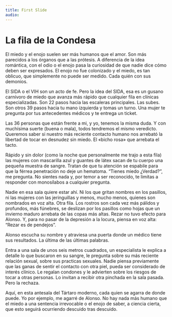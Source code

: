 ```yaml
---
title: First Slide
audio: 
---
```


# La fila de la Condesa

El miedo y el enojo suelen ser más humanos que el amor. Son más parecidos a los órganos que a las prótesis. A diferencia de la idea romántica, con el odio o el enojo pasa la curiosidad de que nadie dice cómo deben ser expresados. El enojo no fue colonizado y el miedo, es tan oblicuo, que simplemente no puede ser medido. Cada quién con sus demonios.

El SIDA o el VIH son un acto de fe. Pero la idea del SIDA, esa es un gusano carnívoro de miedo que avanza más rápido que cualquier fila en clínicas especializadas. Son 22 pasos hacia las escaleras principales. Las subes. Son otros 39 pasos hacia tu mano izquierda y tomas un turno. Una mujer te pregunta por tus antecedentes médicos y te entrega un ticket. 

Las 36 personas que están frente a mi, y yo, tenemos la misma duda. Y con muchísima suerte (buena o mala), todos tendremos el mismo veredicto. Queremos saber si nuestro más reciente contacto humano nos arrebató la libertad de tocar en desnudez sin miedo. El «bicho rosa» que arrebata el tacto. 

Rápido y sin dolor (como la noche que personalmente me trajo a esta fila) las mujeres con mascarilla azul y guantes de látex sacan de tu cuerpo una pequeña muestra de sangre. Tratan de que tu atención se espabile para que la férrea penetración no deje un hematoma. “Tienes miedo ¿Verdad?”, me pregunta. No sientes nada y, por temor a ser reconocido, te limitas a responder con monosílabos a cualquier pregunta.

Nadie en esa sala quiere estar ahí. Ni los que gritan nombres en los pasillos, ni las mujeres con las jeringuillas y menos, mucho menos, quienes son nombrados en voz alta. Otra fila. Los rostros son cada vez más pálidos y profundos, más fúnebres, se deslizan por los pasillos como hojas que un invierno maduro arrebata de las copas más altas. Rezar no tuvo efecto para Alonso. Y, para no pasar de la depresión a la locura, piensa en voz alta: “Rezar es de pendejos”.

Alonso escucha su nombre y atraviesa una puerta donde un médico tiene sus resultados. La última de las últimas palabras.

Entra a una sala de unos seis metros cuadrados, un especialista le explica a detalle lo que buscaron en su sangre, le pregunta sobre su más reciente relación sexual, sobre sus practicas sexuales. Nadie piensa previamente que las ganas de sentir el contacto con otra piel, pueda ser considerado de interés clínico. Le regalan condones y le advierten sobre los riesgos de tocar a otras personas. Lo invitan a recibir otra pinchada en la sala pasada. Pero la rechaza.  

Aquí, en esta antesala del Tártaro moderno, cada quien se agarra de donde puede. Yo por ejemplo, me agarré de Alonso. No hay nada más humano que el miedo a una sentencia irrevocable o el enojo de saber, a ciencia cierta, que esto seguirá ocurriendo descuido tras descuido.

